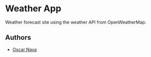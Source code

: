 # Weather App

Weather forecast site using the weather API from OpenWeatherMap.

## Authors

- [Oscar Nava](https://github.com/oscarnava)

<!-- ### [Live preview]() -->
